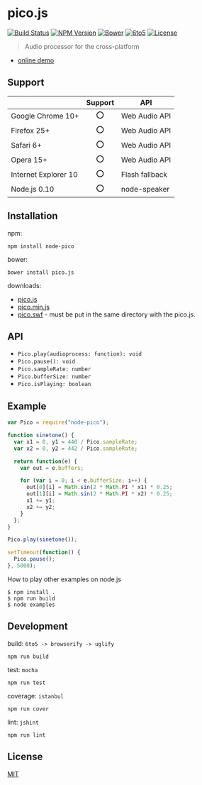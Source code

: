 # pico.js
[![Build Status](http://img.shields.io/travis/mohayonao/pico.js.svg?style=flat-square)](https://travis-ci.org/mohayonao/pico.js)
[![NPM Version](http://img.shields.io/npm/v/node-pico.svg?style=flat-square)](https://www.npmjs.org/package/node-pico)
[![Bower](https://img.shields.io/bower/v/pico.js.svg?style=flat-square)](https://github.com/mohayonao/pico.js)
[![6to5](http://img.shields.io/badge/module-6to5-brightgreen.svg?style=flat-square)](https://6to5.org/)
[![License](http://img.shields.io/badge/license-MIT-brightgreen.svg?style=flat-square)](http://mohayonao.mit-license.org/)

> Audio processor for the cross-platform

- [online demo](http://mohayonao.github.io/pico.js/)

## Support

|                      | Support | API            |
| -------------------- |:-------:| -------------- |
| Google Chrome 10+    | :o:     | Web Audio API  |
| Firefox 25+          | :o:     | Web Audio API  |
| Safari 6+            | :o:     | Web Audio API  |
| Opera 15+            | :o:     | Web Audio API  |
| Internet Explorer 10 | :o:     | Flash fallback |
| Node.js 0.10         | :o:     | node-speaker   |

## Installation

npm:

```
npm install node-pico
```

bower:

```
bower install pico.js
```

downloads:

- [pico.js](https://raw.githubusercontent.com/mohayonao/pico.js/master/build/pico.js)
- [pico.min.js](https://raw.githubusercontent.com/mohayonao/pico.js/master/build/pico.min.js)
- [pico.swf](http://mohayonao.github.io/pico.js/build/pico.swf) - must be put in the same directory with the pico.js.

## API

- `Pico.play(audioprocess: function): void`
- `Pico.pause(): void`
- `Pico.sampleRate: number`
- `Pico.bufferSize: number`
- `Pico.isPlaying: boolean`

## Example

```javascript
var Pico = require("node-pico");

function sinetone() {
  var x1 = 0, y1 = 440 / Pico.sampleRate;
  var x2 = 0, y2 = 442 / Pico.sampleRate;

  return function(e) {
    var out = e.buffers;

    for (var i = 0; i < e.bufferSize; i++) {
      out[0][i] = Math.sin(2 * Math.PI * x1) * 0.25;
      out[1][i] = Math.sin(2 * Math.PI * x2) * 0.25;
      x1 += y1;
      x2 += y2;
    }
  };
}

Pico.play(sinetone());

setTimeout(function() {
  Pico.pause();
}, 5000);
```

How to play other examples on node.js

```
$ npm install .
$ npm run build
$ node examples
```

## Development

build: `6to5 -> browserify -> uglify`

```
npm run build
```

test: `mocha`

```
npm run test
```

coverage: `istanbul`

```
npm run cover
```

lint: `jshint`

```
npm run lint
```

## License

[MIT](http://mohayonao.mit-license.org/)
